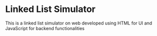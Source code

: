 # Linked List Simulator

This is a linked list simulator on web developed using HTML for UI and JavaScript for backend functionalities
